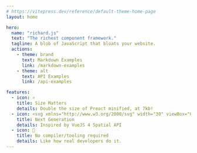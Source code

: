 ```yaml
---
# https://vitepress.dev/reference/default-theme-home-page
layout: home

hero:
  name: "richard.js"
  text: "The richest component framework."
  tagline: A blob of JavaScript that bloats your website.
  actions:
    - theme: brand
      text: Markdown Examples
      link: /markdown-examples
    - theme: alt
      text: API Examples
      link: /api-examples

features:
  - icon: ⚛️
    title: Size Matters
    details: Double the size of Preact minified, at 7kb!
  - icon: <svg xmlns="http://www.w3.org/2000/svg" width="30" viewBox="0 0 256 220.8"><path fill="#41B883" d="M204.8 0H256L128 220.8 0 0h97.92L128 51.2 157.44 0h47.36Z"/><path fill="#41B883" d="m0 0 128 220.8L256 0h-51.2L128 132.48 50.56 0H0Z"/><path fill="#35495E" d="M50.56 0 128 133.12 204.8 0h-47.36L128 51.2 97.92 0H50.56Z"/></svg>
    title: Next Generation
    details: Inspired by VueJS 4 Spatial API
  - icon: 🚫
    title: No compiler/tooling required
    details: Like how real developers do it. 
---
```


<style>
:root {
  --vp-home-hero-name-color: transparent;
  --vp-home-hero-name-background: -webkit-linear-gradient(5deg, rgba(15,116,141,1) 36%, #f6e2b6 100%);

  --vp-home-hero-image-background-image: linear-gradient(-45deg, #bd34fe 50%, #47caff 50%);
  --vp-home-hero-image-filter: blur(40px);
}

@media (min-width: 640px) {
  :root {
    --vp-home-hero-image-filter: blur(56px);
  }
}

@media (min-width: 960px) {
  :root {
    --vp-home-hero-image-filter: blur(72px);
  }
}
</style>